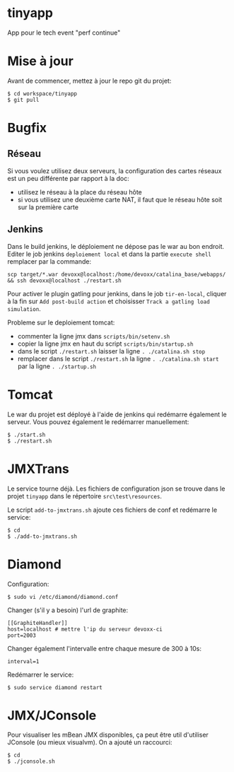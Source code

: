 tinyapp
=======

App pour le tech event "perf continue"


Mise à jour
===========

Avant de commencer, mettez à jour le repo git du projet:

    $ cd workspace/tinyapp
    $ git pull


Bugfix
=======


Réseau
------

Si vous voulez utilisez deux serveurs, la configuration des cartes réseaux est un peu différente par rapport
à la doc:


* utilisez le réseau à la place du réseau hôte
* si vous utilisez une deuxième carte NAT, il faut que le réseau hôte soit sur la première carte




Jenkins
-------


Dans le build jenkins, le déploiement ne dépose pas le war au bon endroit.
Editer le job jenkins ```deploiement local``` et dans la partie ```execute shell``` remplacer par la commande:

    scp target/*.war devoxx@localhost:/home/devoxx/catalina_base/webapps/ && ssh devoxx@localhost ./restart.sh



Pour activer le plugin gatling pour jenkins, dans le job ```tir-en-local```, cliquer à la fin sur ```Add post-build action``` et choisisser ```Track a gatling load simulation```.



Probleme sur le deploiement tomcat:

* commenter la ligne jmx dans ```scripts/bin/setenv.sh```
* copier la ligne jmx en haut du script ```scripts/bin/startup.sh```
* dans le script ```./restart.sh``` laisser la ligne ```. ./catalina.sh stop``` 
* remplacer dans le script ```./restart.sh``` la ligne ```. ./catalina.sh start``` par la ligne ```. ./startup.sh```

Tomcat
======

Le war du projet est déployé à l'aide de jenkins qui redémarre également le serveur.
Vous pouvez également le redémarrer manuellement:

    $ ./start.sh
    $ ./restart.sh

JMXTrans
========

Le service tourne déjà. Les fichiers de configuration json se trouve dans le projet ```tinyapp``` dans le répertoire ```src\test\resources```.

Le script ```add-to-jmxtrans.sh``` ajoute ces fichiers de conf et redémarre le service:

    $ cd
    $ ./add-to-jmxtrans.sh
    

Diamond
=======

Configuration:

    $ sudo vi /etc/diamond/diamond.conf
    

Changer (s'il y a besoin) l'url de graphite:

    [[GraphiteHandler]]
    host=localhost # mettre l'ip du serveur devoxx-ci
    port=2003

Changer également l'intervalle entre chaque mesure de 300 à 10s:    

    interval=1

Redémarrer le service:

    $ sudo service diamond restart


JMX/JConsole
============

Pour visualiser les mBean JMX disponibles, ça peut être util d'utiliser JConsole (ou mieux visualvm). On a ajouté un raccourci:

    $ cd
    $ ./jconsole.sh
   
